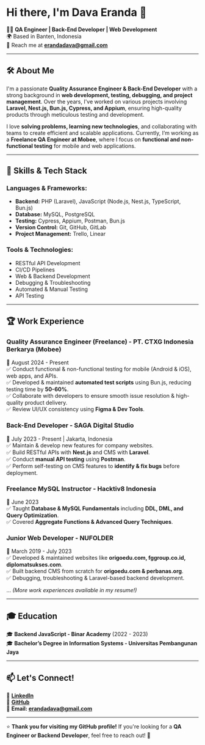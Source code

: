 # Hi there, I'm Dava Eranda 👋

👨‍💻 **QA Engineer | Back-End Developer | Web Development**  
🌍 Based in Banten, Indonesia  
📩 Reach me at **erandadava@gmail.com**  

---

## 🛠 About Me  
I'm a passionate **Quality Assurance Engineer & Back-End Developer** with a strong background in **web development, testing, debugging, and project management**. Over the years, I've worked on various projects involving **Laravel, Nest.js, Bun.js, Cypress, and Appium**, ensuring high-quality products through meticulous testing and development.

I love **solving problems, learning new technologies**, and collaborating with teams to create efficient and scalable applications. Currently, I’m working as a **Freelance QA Engineer at Mobee**, where I focus on **functional and non-functional testing** for mobile and web applications.

---

## 🚀 Skills & Tech Stack  
### **Languages & Frameworks:**  
- **Backend:** PHP (Laravel), JavaScript (Node.js, Nest.js, TypeScript, Bun.js)  
- **Database:** MySQL, PostgreSQL  
- **Testing:** Cypress, Appium, Postman, Bun.js  
- **Version Control:** Git, GitHub, GitLab  
- **Project Management:** Trello, Linear  

### **Tools & Technologies:**  
- RESTful API Development  
- CI/CD Pipelines  
- Web & Backend Development  
- Debugging & Troubleshooting  
- Automated & Manual Testing  
- API Testing  

---

## 🏆 Work Experience  

### **Quality Assurance Engineer (Freelance) - PT. CTXG Indonesia Berkarya (Mobee)**
📆 August 2024 - Present  
✅ Conduct functional & non-functional testing for mobile (Android & iOS), web apps, and APIs.  
✅ Developed & maintained **automated test scripts** using Bun.js, reducing testing time by **50-60%**.  
✅ Collaborate with developers to ensure smooth issue resolution & high-quality product delivery.  
✅ Review UI/UX consistency using **Figma & Dev Tools**.  

### **Back-End Developer - SAGA Digital Studio**  
📆 July 2023 - Present | Jakarta, Indonesia  
✅ Maintain & develop new features for company websites.  
✅ Build RESTful APIs with **Nest.js** and CMS with **Laravel**.  
✅ Conduct **manual API testing** using **Postman**.  
✅ Perform self-testing on CMS features to **identify & fix bugs** before deployment.  

### **Freelance MySQL Instructor - Hacktiv8 Indonesia**  
📆 June 2023  
✅ Taught **Database & MySQL Fundamentals** including **DDL, DML, and Query Optimization**.  
✅ Covered **Aggregate Functions & Advanced Query Techniques**.  

### **Junior Web Developer - NUFOLDER**  
📆 March 2019 - July 2023  
✅ Developed & maintained websites like **origoedu.com, fggroup.co.id, diplomatsukses.com**.  
✅ Built backend CMS from scratch for **origoedu.com & perbanas.org**.  
✅ Debugging, troubleshooting & Laravel-based backend development.  

... *(More work experiences available in my resume!)*  

---

## 🎓 Education  
🎓 **Backend JavaScript - Binar Academy** (2022 - 2023)  
🎓 **Bachelor’s Degree in Information Systems - Universitas Pembangunan Jaya**  

---

## 📫 Let's Connect!  
💼 **[LinkedIn](https://www.linkedin.com/in/dava-eranda)**  
📂 **[GitHub](https://github.com/erandadava)**  
💌 **Email: erandadava@gmail.com**  

---

⭐ **Thank you for visiting my GitHub profile!** If you're looking for a **QA Engineer or Backend Developer**, feel free to reach out! 🚀
